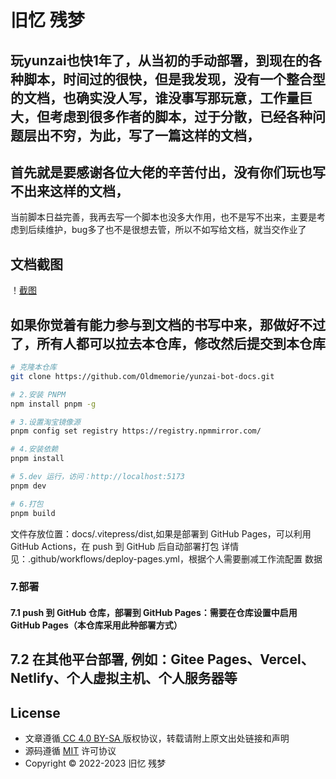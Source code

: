 

# 旧忆 残梦

## 玩yunzai也快1年了，从当初的手动部署，到现在的各种脚本，时间过的很快，但是我发现，没有一个整合型的文档，也确实没人写，谁没事写那玩意，工作量巨大，但考虑到很多作者的脚本，过于分散，已经各种问题层出不穷，为此，写了一篇这样的文档，

## 首先就是要感谢各位大佬的辛苦付出，没有你们玩也写不出来这样的文档，

当前脚本日益完善，我再去写一个脚本也没多大作用，也不是写不出来，主要是考虑到后续维护，bug多了也不是很想去管，所以不如写给文档，就当交作业了

## 文档截图
！[截图](docs/public/img/截图1.jpg)





## 如果你觉着有能力参与到文档的书写中来，那做好不过了，所有人都可以拉去本仓库，修改然后提交到本仓库



```sh
# 克隆本仓库
git clone https://github.com/Oldmemorie/yunzai-bot-docs.git

# 2.安装 PNPM
npm install pnpm -g

# 3.设置淘宝镜像源
pnpm config set registry https://registry.npmmirror.com/

# 4.安装依赖
pnpm install

# 5.dev 运行，访问：http://localhost:5173
pnpm dev

# 6.打包
pnpm build
```

 文件存放位置：docs/.vitepress/dist,如果是部署到 GitHub Pages，可以利用 GitHub Actions，在 push 到 GitHub 后自动部署打包
 详情见：.github/workflows/deploy-pages.yml，根据个人需要删减工作流配置
 数据

### 7.部署
#### 7.1 push 到 GitHub 仓库，部署到 GitHub Pages：需要在仓库设置中启用 GitHub Pages（本仓库采用此种部署方式）
## 7.2 在其他平台部署, 例如：Gitee Pages、Vercel、Netlify、个人虚拟主机、个人服务器等



## License

- 文章遵循[ CC 4.0 BY-SA ](http://creativecommons.org/licenses/by-sa/4.0/)版权协议，转载请附上原文出处链接和声明
- 源码遵循 [MIT](https://github.com/Oldmemorie/Oldmemorie.github.io/blob/main/LICENSE) 许可协议
- Copyright © 2022-2023 旧忆 残梦
